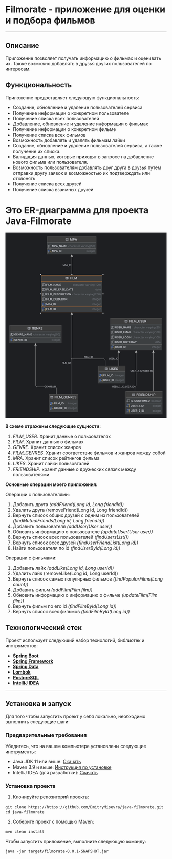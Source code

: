 # Filmorate - приложение для оценки и подбора фильмов

---

## Описание

Приложение позволяет получать информацию о фильмах и оценивать их. Также возможно добавлять в друзья других
пользователей по интересам.

## Функциональность

Приложение предоставляет следующую функциональность:

- Создание, обновление и удаление пользователей сервиса
- Получение информации о конкретном пользователе
- Получение списка всех пользователей
- Добавление, обновление и удаление информации о фильмах
- Получение информации о конкретном фильме
- Получение списка всех фильмов
- Возможность добавлять и удалять фильмам лайки
- Создание, обновление и удаление пользователей сервиса, а также получение их списка.
- Валидация данных, которые приходят в запросе на добавление нового фильма или пользователя.
- Возможность пользователям добавлять друг друга в друзья путем отправки другу заявок и возможностью их подтверждать или
  отклонять
- Получение списка всех друзей
- Получение списка взаимных друзей

# Это ER-диаграмма для проекта Java-Filmorate

![](er-diagram.png)

**В схеме отражены следующие сущности:**

1. _FILM_USER_. Хранит данные о пользователях
2. _FILM_. Хранит данных о фильмах
3. _GENRE_. Хранит список жанров
4. _FILM_GENRES_. Хранит соответствие фильмов и жанров между собой
5. _MPA_. Хранит список рейтингов фильма
6. _LIKES_. Хранит лайки пользовталей
7. _FRIENDSHIP_. хранит данные о дружеских связях между пользователями

**Основные операции моего приложения:**

Операции с пользователями:

1. Добавить друга _(addFriend(Long id, Long friendId))_
2. Удалить друга (removeFriend(Long id, Long friendId))
3. Вернуть список общих друзей с одним из пользователей _(findMutualFriends(Long id, Long friendId))_
4. Добавить пользователя _(addUser(User user))_
5. Обновить информацию о пользователе _(updateUser(User user))_
6. Вернуть список всех пользователей _(findUsersList())_
7. Вернуть список всех друзей _(findUserFriendList(Long id))_
8. Найти пользователя по id _(findUserById(Long id))_

Операции с фильмами:

1. Добавить лайк _(addLike(Long id, Long userId))_
2. Удалить лайк (removeLike(Long id, Long userId))
3. Вернуть список самых популярных фильмов _(findPopularFilms(Long count))_
4. Добавить фильм _(addFilm(Film film))_
5. Обновить информацию о информацию о фильме _(updateFilm(Film film))_
6. Вернуть фильм по его id _(findFilmById(Long id))_
7. Вернуть список всех фильмов _(findFilmById(Long id))_

## Технологический стек

Проект использует следующий набор технологий, библиотек и инструментов:

- **[Spring Boot](https://spring.io/projects/spring-boot)**
- **[Spring Framework](https://spring.io/projects/spring-framework)**
- **[Spring Data](https://spring.io/projects/spring-data)**
- **[Lombok](https://projectlombok.org/)**
- **[PostgreSQL](https://www.postgresql.org/)**
- **[IntelliJ IDEA](https://www.jetbrains.com/idea/)**

---

## Установка и запуск

Для того чтобы запустить проект у себя локально, необходимо выполнить следующие шаги:

### Предварительные требования

Убедитесь, что на вашем компьютере установлены следующие инструменты:

- Java JDK 11 или выше: [Скачать](https://www.oracle.com/java/technologies/javase-jdk11-downloads.html)
- Maven 3.9 и выше: [Инструкция по установке](https://maven.apache.org/install.html)
- IntelliJ IDEA (для разработки): [Скачать](https://www.jetbrains.com/idea/download/)

### Установка проекта

1. Клонируйте репозиторий проекта:

```
git clone https://https://github.com/DmitryMisevra/java-filmorate.git
cd java-filmorate
```

2. Соберите проект с помощью Maven:

```
mvn clean install
```

Чтобы запустить приложение, выполните следующую команду:

```
java -jar target/filmorate-0.0.1-SNAPSHOT.jar
```
